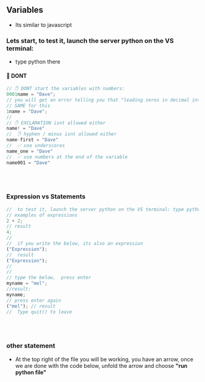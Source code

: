 ## Variables

- Its similar to javascript

### Lets start, to test it, launch the server python on the VS terminal:

- type python there

#### 🔴 DONT

```javascript
// ✋ DONT start the variables with numbers:
0001name = "Dave";
// you will get an error telling you that "leading zeros in decimal integer are not permitted"
// SAME for this
1name = "Dave";
//
// ✋ EXCLAMATION isnt allowed either
name! = "Dave"
//  ✋ hyphen / minus isnt allowed either
name-first = "Dave"
//  ✅ use underscores
name_one = "Dave"
//  ✅ use numbers at the end of the variable
name001 = "Dave"
```

<br>
<br>

### Expression vs Statements

```javascript
//  to test it, launch the server python on the VS terminal: type python
// examples of expressions
2 + 2;
// result
4;
//
//  if you write the below, its also an expression
("Expression");
//  result
("Expression");
//
//
// type the below,  press enter
myname = "mel";
//result:
myname;
// press enter again
("mel"); // result
//  Type quit() to leave
```

<br>
<br>

### other statement

- At the top right of the file you will be working, you have an arrow, once we are done with the code below, unfold the arrow and choose **"run python file"**
